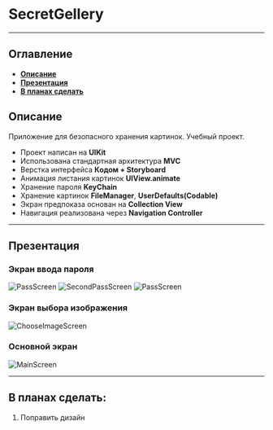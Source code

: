 # SecretGellery
___
## Оглавление
- **[Описание](#Description)**
- **[Презентация](#Presentation)**
- **[В планах сделать](#ToDo)**

## <a id="Description"></a>Описание
Приложение для безопасного хранения картинок. Учебный проект.

- Проект написан на **UIKit**
- Использована стандартная архитектура **MVC**
- Верстка интерфейса **Кодом + Storyboard**
- Анимация листания картинок **UIView.animate**
- Хранение пароля **KeyChain**
- Хранение картинок **FileManager**, **UserDefaults(Codable)** 
- Экран предпоказа основан на **Collection View** 
- Навигация реализована через **Navigation Controller**

___

## <a id="Presentation"></a>Презентация
### Экран ввода пароля
![PassScreen](Documentation/PassScreen.png)
![SecondPassScreen](Documentation/SecondPassScreen.png)
![PassScreen](Documentation/PassScreen.gif)
### Экран выбора изображения
![ChooseImageScreen](Documentation/ChooseImageScreen.png)
### Основной экран
![MainScreen](Documentation/MainScreen.png)
___

## <a id="ToDo"></a>В планах сделать:
1. Поправить дизайн

